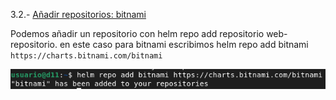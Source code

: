 3.2.- [Añadir repositorios: bitnami](https://github.com/mikkgh/helm/blob/main/3.2.md)

Podemos añadir un repositorio con helm repo add repositorio web-repositorio.
en este caso para bitnami escribimos helm repo add bitnami `https://charts.bitnami.com/bitnami`

![imagen](https://github.com/mikkgh/helm/blob/main/imagenes/3.2.png)
